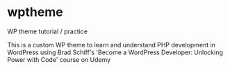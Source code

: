 # wptheme
WP theme tutorial / practice

This is a custom WP theme to learn and understand PHP development in WordPress using Brad Schiff's 'Become a WordPress Developer: Unlocking Power with Code' course on Udemy
